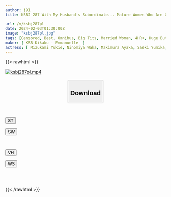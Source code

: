 ```yaml
---
author: j91
title: KSBJ-287 With My Husband's Subordinate... Mature Women Who Are Crazy About Young Sex

url: /v/ksbj287pl
date: 2024-02-03T01:30:00Z
image: "ksbj287pl.jpg"
tags: [Censored, Best, Omnibus, Big Tits, Married Woman, 4HR+, Huge Butt	]
maker: [ KSB Kikaku - Emmanuelle  ]
actress: [ Mizukami Yukie, Ninomiya Waka, Makimura Ayaka, Saeki Yumika, Tanaka Nene, Sakuma Izumi, Matsukawa Chinami ]
---
```



{{< rawhtml >}}

<div class="video" data-videoid="90bz98zZlxhaeZP">
    <a href="javascript:;">
        <img src="/v/ksbj287pl/ksbj287pl.jpg" width="WIDTH" height="HEIGHT" alt="ksbj287pl.mp4" loading="lazy">
    </a>
</div>

<script type="text/javascript" src="https://j91.asia/asset/on-demand-st.js"></script>

<br>
  <link rel="stylesheet" href="https://j91.asia/asset/bs5.css">
  
  <center>
  <button class="btn btn-primary" type="button" data-bs-toggle="collapse" data-bs-target=".multi-collapse" aria-expanded="false" aria-controls="multiCollapseExample1 multiCollapseExample2"><h2>Download</h2></button></center>
</p>
<div class="row">
  <div class="col">
    <div class="collapse multi-collapse" id="multiCollapseExample1">
      <div class="card card-body">
	      	      <br>
<div class="buttons">  
<p><a href="https://streamtape.to/v/90bz98zZlxhaeZP" target="_blank"><button class="btn-hover color-3"><i class="fa fa-download"></i> ST</button></a></p>
<p><a href="https://flaswish.com/83bp12u8am7p" target="_blank"><button class="btn-hover color-2"><i class="fa fa-download"></i> SW</button></a></p></div>
    </div>
  </div>
</div>
  <div class="col">
    <div class="collapse multi-collapse" id="multiCollapseExample2">
      <div class="card card-body">
	      <br>
<div class="buttons">
<p><a href="javascript:;" target="_blank"><button class="btn-hover color-9"><i class="fa fa-download"></i> VH</button></a></p>
<p><a href="javascript:;" target="_blank"><button class="btn-hover color-8"><i class="fa fa-download"></i> WS</button></a></p></div>
<br><br>
      </div>
    </div>
  </div>
</div>

{{< /rawhtml >}}